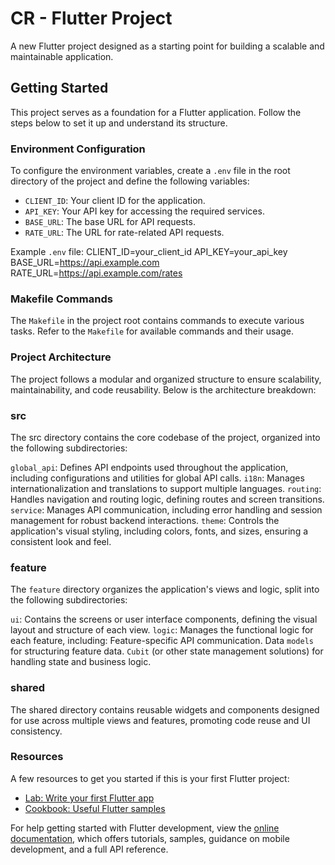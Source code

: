 # CR - Flutter Project

A new Flutter project designed as a starting point for building a scalable and maintainable application.

## Getting Started

This project serves as a foundation for a Flutter application. Follow the steps below to set it up and understand its structure.

### Environment Configuration

To configure the environment variables, create a `.env` file in the root directory of the project and define the following variables:

- `CLIENT_ID`: Your client ID for the application.
- `API_KEY`: Your API key for accessing the required services.
- `BASE_URL`: The base URL for API requests.
- `RATE_URL`: The URL for rate-related API requests.

Example `.env` file:
CLIENT_ID=your_client_id
API_KEY=your_api_key
BASE_URL=https://api.example.com
RATE_URL=https://api.example.com/rates


### Makefile Commands

The `Makefile` in the project root contains commands to execute various tasks. Refer to the `Makefile` for available commands and their usage.

### Project Architecture

The project follows a modular and organized structure to ensure scalability, maintainability, and code reusability. Below is the architecture breakdown:

### src
The src directory contains the core codebase of the project, organized into the following subdirectories:

`global_api`: Defines API endpoints used throughout the application, including configurations and utilities for global API calls.
`i18n`: Manages internationalization and translations to support multiple languages.
`routing`: Handles navigation and routing logic, defining routes and screen transitions.
`service`: Manages API communication, including error handling and session management for robust backend interactions.
`theme`: Controls the application's visual styling, including colors, fonts, and sizes, ensuring a consistent look and feel.

### feature

The `feature` directory organizes the application's views and logic, split into the following subdirectories:

`ui`: Contains the screens or user interface components, defining the visual layout and structure of each view.
`logic`: Manages the functional logic for each feature, including: Feature-specific API communication.
Data `models` for structuring feature data.
`Cubit` (or other state management solutions) for handling state and business logic.

### shared
The shared directory contains reusable widgets and components designed for use across multiple views and features, promoting code reuse and UI consistency.


### Resources

A few resources to get you started if this is your first Flutter project:

- [Lab: Write your first Flutter app](https://docs.flutter.dev/get-started/codelab)
- [Cookbook: Useful Flutter samples](https://docs.flutter.dev/cookbook)

For help getting started with Flutter development, view the
[online documentation](https://docs.flutter.dev/), which offers tutorials,
samples, guidance on mobile development, and a full API reference.